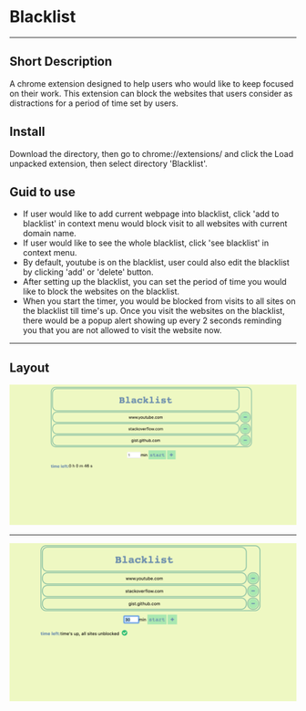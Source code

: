 # Blacklist

---

## Short Description
A chrome extension designed to help users who would like to keep focused on their work. This extension can block the websites that users consider as distractions for a period of time set by users.

## Install
Download the directory, then go to chrome://extensions/ and click the Load unpacked extension, then select directory 'Blacklist'.

## Guid to use
- If user would like to add current webpage into blacklist, click 'add to blacklist' in context menu would block visit to all websites with current domain name.
- If user would like to see the whole blacklist, click 'see blacklist' in context menu. 
- By default, youtube is on the blacklist, user could also edit the blacklist by clicking 'add' or 'delete' button.
- After setting up the blacklist, you can set the period of time you would like to block the websites on the blacklist.
- When you start the timer, you would be blocked from visits to all sites on the blacklist till time's up. Once you visit the websites on the blacklist, there would be a popup alert showing up every 2 seconds reminding you that you are not allowed to visit the website now.

---

## Layout
![Blacklist](images/pic1.png)

---
![drag_doll](images/pic2.png)

